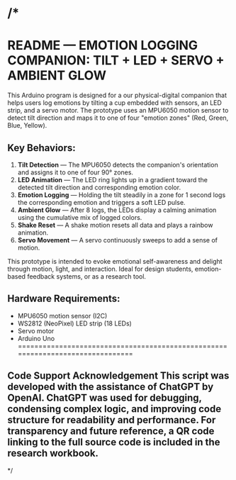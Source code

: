 /*
======================================================================
README — EMOTION LOGGING COMPANION: TILT + LED + SERVO + AMBIENT GLOW
======================================================================

This Arduino program is designed for a our physical-digital companion that helps
users log emotions by tilting a cup embedded with sensors, an LED strip, and a 
servo motor. The prototype uses an MPU6050 motion sensor to detect tilt 
direction and maps it to one of four "emotion zones" (Red, Green, Blue, Yellow).

Key Behaviors:
---------------
1. **Tilt Detection** — The MPU6050 detects the companion's orientation and assigns
   it to one of four 90° zones.
2. **LED Animation** — The LED ring lights up in a gradient toward the detected
   tilt direction and corresponding emotion color.
3. **Emotion Logging** — Holding the tilt steadily in a zone for 1 second logs
   the corresponding emotion and triggers a soft LED pulse.
4. **Ambient Glow** — After 8 logs, the LEDs display a calming animation using 
   the cumulative mix of logged colors.
5. **Shake Reset** — A shake motion resets all data and plays a rainbow animation.
6. **Servo Movement** — A servo continuously sweeps to add a sense of motion.

This prototype is intended to evoke emotional self-awareness and delight through
motion, light, and interaction. Ideal for design students, emotion-based feedback
systems, or as a research tool.

Hardware Requirements:
-----------------------
- MPU6050 motion sensor (I2C)
- WS2812 (NeoPixel) LED strip (18 LEDs)
- Servo motor
- Arduino Uno
===============================================================================

Code Support Acknowledgement
This script was developed with the assistance of ChatGPT by OpenAI.
ChatGPT was used for debugging, condensing complex logic, and improving
code structure for readability and performance.
For transparency and future reference, a QR code linking to the full
source code is included in the research workbook.
---------------------------------------------------------------

*/
